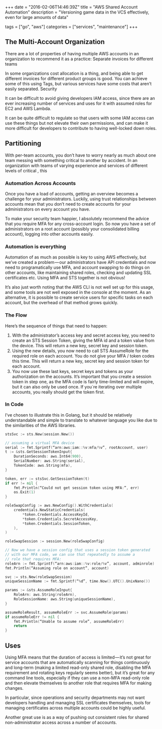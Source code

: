 +++
date = "2016-02-06T14:46:39Z"
title = "AWS Shared Account Automation"
description = "Versioning game data in the VCS effectively, even for large amounts of data"

tags = ["go", "aws"]
categories = ["services", "maintenance"]
+++

## The Multi-Account Organization
There are a lot of properties of having multiple AWS accounts in an organization to recommend it as a practice:
Separate invoices for different teams

In some organizations cost allocation is a thing, and being able to get different invoices for different product groups is good. You can achieve some of this using Tags, but various services have some costs that aren’t easily separated.
Security

It can be difficult to avoid giving developers IAM access, since there are an ever increasing number of services and uses for it with assumed roles for EC2 and AWS Lambda.

It can be quite difficult to regulate so that users with some IAM access can use these things but not elevate their own permissions, and can make it more difficult for developers to contribute to having well-locked down roles.

## Partitioning
With per-team accounts, you don’t have to worry nearly as much about one team messing with something critical to another by accident. In an organization with teams of varying experience and services of different levels of critical , this

### Automation Across Accounts
Once you have a load of accounts, getting an overview becomes a challenge for your administrators. Luckily, using trust relationships between accounts mean that you don’t need to create accounts for your administrators on every account you have.

To make your security team happier, I absolutely recommend the advice that you require MFA for any cross-account login.
So now you have a set of administrators on a root account (possibly your consolidated billing account), logging into other accounts easily.
### Automation is everything
Automation of as much as possible is key to using AWS effectively, but we’ve created a problem — our administrators have API credentials and now need to programatically use MFA, and account swapping to do things on other accounts, like maintaining shared roles, checking and updating SSL certificates etc. Using MFA and STS together is not obvious!

It’s also just worth noting that the AWS CLI is not well set up for this usage, and some tools are not well exposed in the console at the moment. As an alternative, it is possible to create service users for specific tasks on each account, but the overhead of that method grows quickly.
### The Flow
Here’s the sequence of things that need to happen:

1. With the administrator’s access key and secret access key, you need to create an STS Session Token, giving the MFA id and a token value from the device. This will return a new key, secret key and session token.
2. Using the new details, you now need to call STS AssumeRole for the required role on each account. You do not give your MFA / token codes this time. This will return a new key, secret key and session token for each account.
3. You now use these last keys, secret keys and tokens as your authorization on the accounts.
It’s important that you create a session token in step one, as the MFA code is fairly time-limited and will expire, but it can also only be used once. If you´re iterating over multiple accounts, you really should get the token first.

### In Code
I’ve chosen to illustrate this in Golang, but it should be relatively understandable and simple to translate to whatever language you like due to the similarities of the AWS libraries.
```go
stsSvc := sts.New(session.New())

// assuming a virtual MFA device
serial := fmt.Sprintf(“arn:aws:iam::%v:mfa/%v”, rootAccount, user)
t := &sts.GetSessionTokenInput{
    DurationSeconds: aws.Int64(900),
    SerialNumber: aws.String(serial),
    TokenCode: aws.String(mfa),
}

token, err := stsSvc.GetSessionToken(t)
if err != nil {
    fmt.Println(“Could not get session token using MFA:”, err)
    os.Exit(1)
}

roleSwapConfig := aws.NewConfig().WithCredentials(
    credentials.NewStaticCredentials(
        *token.Credentials.AccessKeyId,
        *token.Credentials.SecretAccessKey,
        *token.Credentials.SessionToken,
    ),
)

roleSwapSession := session.New(roleSwapConfig)

// Now we have a session config that uses a session token generated
// with our MFA code, we can use that repeatedly to assume a
// role that requires MFA:
roleArn := fmt.Sprintf(“arn:aws:iam::%v:role/%v”, account, adminrole)
fmt.Println(“Assuming role on account”, account)

svc := sts.New(roleSwapSession)
uniqueSessionName := fmt.Sprintf(“%d”, time.Now().UTC().UnixNano())

params := &sts.AssumeRoleInput{
    RoleArn: aws.String(roleArn),
    RoleSessionName: aws.String(uniqueSessionName),
}

assumeRoleResult, assumeRoleErr := svc.AssumeRole(params)
if assumeRoleErr != nil {
    fmt.Println(“Unable to assume role”, assumeRoleErr)
    return
}
```
## Uses

Using MFA means that the duration of access is limited — it’s not great for service accounts that are automatically scanning for things continuously and long-term (making a limited read-only shared role, disabling the MFA requirement and rotating keys regularly seems better), but it’s great for any command line tools, especially if they can use a non-MFA read-only role and then elevate themselves to another role that requires MFA for making changes.

In particular, since operations and security departments may not want developers handling and managing SSL certificates themselves, tools for managing certificates across multiple accounts could be highly useful.

Another great use is as a way of pushing out consistent roles for shared non-administrator access across a number of accounts.
